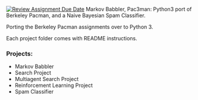 [![Review Assignment Due Date](https://classroom.github.com/assets/deadline-readme-button-22041afd0340ce965d47ae6ef1cefeee28c7c493a6346c4f15d667ab976d596c.svg)](https://classroom.github.com/a/p82IBsIA)
Markov Babbler, Pac3man: Python3 port of Berkeley Pacman, and a Naive Bayesian Spam Classifier.

Porting the Berkeley Pacman assignments over to Python 3.

Each project folder comes with README instructions.

### Projects: 
- Markov Babbler
- Search Project
- Multiagent Search Project
- Reinforcement Learning Project
- Spam Classifier
